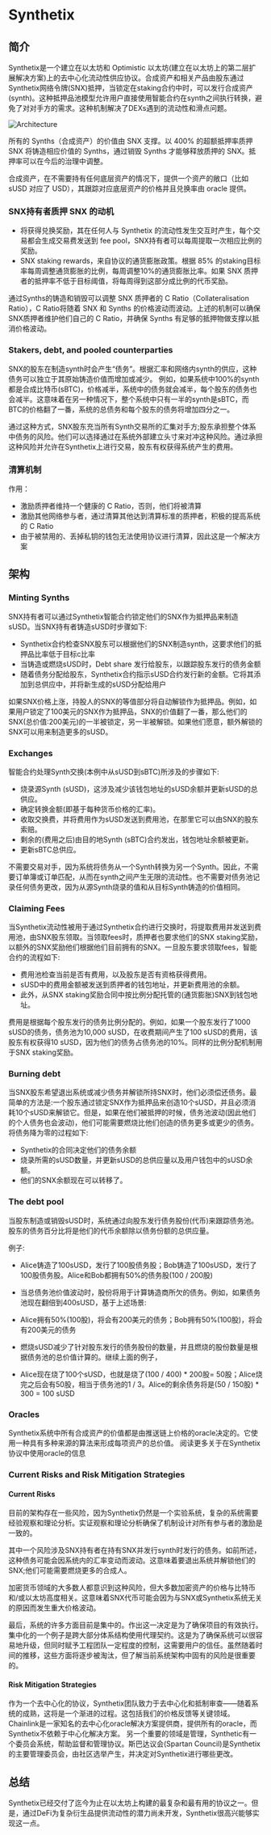 # Synthetix

## 简介

Synthetix是一个建立在以太坊和 Optimistic 以太坊(建立在以太坊上的第二层扩展解决方案)上的去中心化流动性供应协议。合成资产和相关产品由股东通过Synthetix网络令牌(SNX)抵押，当锁定在staking合约中时，可以发行合成资产(synth)。这种抵押品池模型允许用户直接使用智能合约在synth之间执行转换，避免了对对手方的需求。这种机制解决了DEXs遇到的流动性和滑点问题。



![Architecture](http://assets.processon.com/chart_image/62f0b9df0e3e745348fa27fa.png)

所有的 Synths（合成资产）的价值由 SNX 支撑。以 400% 的超额抵押率质押 SNX 将铸造相应价值的 Synths，通过销毁 Synths 才能够释放质押的 SNX。抵押率可以在今后的治理中调整。

合成资产，在不需要持有任何底层资产的情况下，提供一个资产的敞口（比如 sUSD 对应了 USD），其跟踪对应底层资产的价格并且兑换率由 oracle 提供。

### SNX持有者质押 SNX 的动机

- 将获得兑换奖励，其在任何人与 Synthetix 的流动性发生交互时产生，每个交易都会生成交易费发送到 fee pool，SNX持有者可以每周提取一次相应比例的奖励。
- SNX staking rewards，来自协议的通货膨胀政策。根据 85% 的staking目标率每周调整通货膨胀的比例，每周调整10%的通货膨胀比率。如果 SNX 质押者的抵押率不低于目标阈值，将每周得到这部分成比例的代币奖励。

通过Synths的铸造和销毁可以调整 SNX 质押者的 C Ratio（Collateralisation Ratio），C Ratio将随着 SNX 和 Synths 的价格波动而波动。上述的机制可以确保SNX质押者维护他们自己的 C Ratio，并确保 Synths 有足够的抵押物做支撑以抵消价格波动。

### Stakers, debt, and pooled counterparties

SNX的股东在制造synth时会产生“债务”。根据汇率和网络内synth的供应，这种债务可以独立于其原始铸造价值而增加或减少。 例如，如果系统中100%的synth都是合成比特币(sBTC)，价格减半，系统中的债务就会减半，每个股东的债务也会减半。这意味着在另一种情况下，整个系统中只有一半的synth是sBTC，而BTC的价格翻了一番，系统的总债务和每个股东的债务将增加四分之一。

通过这种方式，SNX股东充当所有Synth交易所的汇集对手方;股东承担整个体系中债务的风险。他们可以选择通过在系统外部建立头寸来对冲这种风险。通过承担这种风险并允许在Synthetix上进行交易，股东有权获得系统产生的费用。

### 清算机制

作用：

- 激励质押者维持一个健康的 C Ratio，否则，他们将被清算
- 激励其他网络参与者，通过清算其他达到清算标准的质押者，积极的提高系统的 C Ratio
- 由于被禁用的、丢掉私钥的钱包无法使用协议进行清算，因此这是一个解决方案



## 架构

### Minting Synths

SNX持有者可以通过Synthetix智能合约锁定他们的SNX作为抵押品来制造sUSD。当SNX持有者铸造sUSD时步骤如下: 

- Synthetix合约检查SNX股东可以根据他们的SNX制造synth，这要求他们的抵押品比率低于目标c比率
- 当铸造或燃烧sUSD时，Debt share 发行给股东，以跟踪股东发行的债务金额
- 随着债务分配给股东，Synthetix合约指示sUSD合约发行新的金额。它将其添加到总供应中，并将新生成的sUSD分配给用户

如果SNX价格上涨，持股人的SNX的等值部分将自动解锁作为抵押品。例如，如果用户锁定了100美元的SNX作为抵押品，SNX的价值翻了一番，那么他们的SNX(总价值:200美元)的一半被锁定，另一半被解锁。如果他们愿意，额外解锁的SNX可以用来制造更多的sUSD。



### Exchanges

 智能合约处理Synth交换(本例中从sUSD到sBTC)所涉及的步骤如下:

- 烧录源Synth (sUSD)，这涉及减少该钱包地址的sUSD余额并更新sUSD的总供应。 
- 确定转换金额(即基于每种货币价格的汇率)。
- 收取交换费，并将费用作为sUSD发送到费用池，在那里它可以由SNX的股东索赔。 
- 剩余的(费用之后)由目的地Synth (sBTC)合约发出，钱包地址余额被更新。
- 更新sBTC总供应。

不需要交易对手，因为系统将债务从一个Synth转换为另一个Synth。因此，不需要订单簿或订单匹配，从而在synth之间产生无限的流动性。也不需要对债务池记录任何债务更改，因为从源Synth烧录的值和从目标Synth铸造的价值相同。



### Claiming Fees

当Synthetix流动性被用于通过Synthetix合约进行交换时，将提取费用并发送到费用池，由SNX股东领取。当领取fees时，质押者也要求他们的SNX staking奖励，以额外的SNX奖励他们根据他们目前拥有的SNX。一旦股东要求领取fees，智能合约的流程如下:

- 费用池检查当前是否有费用，以及股东是否有资格获得费用。 
- sUSD中的费用金额被发送到质押者的钱包地址，并更新费用池的余额。
-  此外，从SNX staking奖励合同中按比例分配托管的(通货膨胀)SNX到钱包地址。

费用是根据每个股东发行的债务比例分配的。例如，如果一个股东发行了1000 sUSD的债务，债务池为10,000 sUSD，在收费期间产生了100 sUSD的费用，该股东有权获得10 sUSD，因为他们的债务占债务池的10%。同样的比例分配机制用于SNX staking奖励。



### Burning debt

当SNX股东希望退出系统或减少债务并解锁所持SNX时，他们必须偿还债务。最简单的方法是:一个股东通过锁定SNX作为抵押品来创造10个sUSD，并且必须消耗10个sUSD来解锁它。但是，如果在他们被抵押的时候，债务池波动(因此他们的个人债务也会波动)，他们可能需要燃烧比他们创造的债务更多或更少的债务。将债务降为零的过程如下:

- Synthetix的合同决定他们的债务余额
- 烧录所需的sUSD数量，并更新sUSD的总供应量以及用户钱包中的sUSD余额。 
- 他们的SNX余额现在可以转移了。



### The debt pool

当股东制造或销毁sUSD时，系统通过向股东发行债务股份(代币)来跟踪债务池。股东的债务百分比将是他们的代币余额除以债务份额的总供应量。

例子: 

- Alice铸造了100sUSD，发行了100股债务股；Bob铸造了100sUSD，发行了100股债务股。Alice和Bob都拥有50%的债务股(100 / 200股) 

- 当总债务池价值波动时，股份将用于计算铸造商所欠的债务。例如，如果债务池现在翻倍到400sUSD，基于上述场景:
- Alice拥有50%(100股)，将会有200美元的债务；Bob拥有50%(100股)，将会有200美元的债务
- 燃烧sUSD减少了针对股东发行的债务股份的数量，并且燃烧的股份数量是根据债务池的总价值计算的。继续上面的例子，
- Alice现在烧了100个sUSD，也就是烧了(100 / 400) * 200股= 50股；Alice烧完之后会有50股，相当于债务池的1 / 3。Alice的剩余债务将是(50 / 150股) * 300 = 100 sUSD



### Oracles

Synthetix系统中所有合成资产的价值都是由推送链上价格的oracle决定的。它使用一种具有多种来源的算法来形成每项资产的总价值。 阅读更多关于在Synthetix协议中使用oracle的信息



### Current Risks and Risk Mitigation Strategies

#### Current Risks

目前的架构存在一些风险，因为Synthetix仍然是一个实验系统，复杂的系统需要经验观察和理论分析。实证观察和理论分析确保了机制设计对所有参与者的激励是一致的。

其中一个风险涉及SNX持有者在持有SNX并发行synth时发行的债务。如前所述，这种债务可能会因系统内的汇率变动而波动。这意味着要退出系统并解锁他们的SNX;他们可能需要燃烧更多的合成人。

加密货币领域的大多数人都意识到这种风险，但大多数加密资产的价格与比特币和/或以太坊高度相关。这意味着SNX代币可能会因为与SNX或Synthetix系统无关的原因而发生重大价格波动。

最后，系统的许多方面目前是集中的。作出这一决定是为了确保项目的有效执行。集中化的一个例子是跨大部分体系结构使用代理契约。这是为了确保系统可以很容易地升级，但同时赋予工程团队一定程度的控制，这需要用户的信任。虽然随着时间的推移，这些方面将逐步被淘汰，但了解当前系统架构中固有的风险是很重要的。

#### Risk Mitigation Strategies

作为一个去中心化的协议，Synthetix团队致力于去中心化和抵制审查——随着系统的成熟，这将是一个渐进的过程。这包括我们的价格反馈等关键领域。Chainlink是一家知名的去中心化oracle解决方案提供商，提供所有的oracle，而Synthetix不依赖于中心化解决方案。 另一个重要的领域是管理，Synthetic有一个委员会系统，帮助监督和管理协议。斯巴达议会(Spartan Council)是Synthetix的主要管理委员会，由社区选举产生，并决定对Synthetix进行哪些更改。



## 总结

Synthetix已经交付了迄今为止在以太坊上构建的最复杂和最有用的协议之一。但是，通过DeFi为复杂衍生品提供流动性的潜力尚未开发，Synthetix很高兴能够实现这一点。
